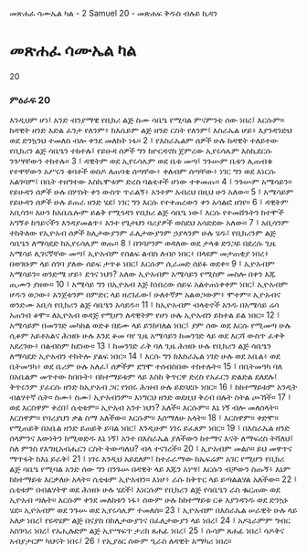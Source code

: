﻿
 መጽሐፈ ሳሙኤል ካል - 2 Samuel 20 - መጽሐፍ ቅዱስ ብሉይ ኪዳን
# መጽሐፈ ሳሙኤል ካል
20
### ምዕራፍ 20
እንዲህም ሆነ፤ አንድ ብንያማዊ የቢክሪ ልጅ ስሙ ሳቤዔ የሚባል ምናምንቴ ሰው ነበረ፤ እርሱም። ከዳዊት ዘንድ እድል ፈንታ የለንም፥ ከእሴይም ልጅ ዘንድ ርስት የለንም፤ እስራኤል ሆይ፥ እያንዳንድህ ወደ ድንኳንህ ተመለስ ብሎ ቀንደ መለከት ነፋ።
2 ፤ የእስራኤልም ሰዎች ሁሉ ከዳዊት ተለይተው የቢክሪን ልጅ ሳቤዔን ተከተሉ፤ የይሁዳ ሰዎች ግን ከዮርዳኖስ ጀምረው ኢየሩሳሌም እስኪደርሱ ንጉሣቸውን ተከተሉ።
3 ፤ ዳዊትም ወደ ኢየሩሳሌም ወደ ቤቱ መጣ፤ ንጉሡም ቤቱን ሊጠብቁ የተዋቸውን አሥሩን ቁባቶች ወስዶ ለጠባቂ ሰጣቸው፥ ቀለብም ሰጣቸው፥ ነገር ግን ወደ እነርሱ አልገባም፤ በቤት ተዘግተው እስኪሞቱም ድረስ ባልቴቶች ሆነው ተቀመጡ።
4 ፤ ንጉሡም አሜሳይን። የይሁዳን ሰዎች ሁሉ በሦስት ቀን ውስጥ ጥራልኝ፥ አንተም አብረህ በዚህ ሁን አለው።
5 ፤ አሜሳይም የይሁዳን ሰዎች ሁሉ ይጠራ ዘንድ ሄደ፤ ነገር ግን እርሱ የተቀጠረውን ቀን አሳልፎ ዘገየ።
6 ፤ ዳዊትም አቢሳን። አሁን ከአቤሴሎም ይልቅ የሚጎዳን የቢክሪ ልጅ ሳቤዔ ነው፤ እርሱ የተመሸጉትን ከተሞች አግኝቶ ከዓይናችን እንዳያመልጥ፥ አንተ የጌታህን ባሪያዎች ወስደህ አሳድደው አለው።
7 ፤ አቢሳንም ተከትለው የኢዮአብ ሰዎች ከሊታውያንም ፈሊታውያንም ኃያላንም ሁሉ ሄዱ፤ የቢክሪንም ልጅ ሳቤዔን ለማሳደድ ከኢየሩሳሌም ወጡ።
8 ፤ በገባዖንም ወዳለው ወደ ታላቁ ድንጋይ በደረሱ ጊዜ አሜሳይ ሊገናኛቸው መጣ፤ ኢዮአብም የሰልፍ ልብስ ለብሶ ነበር፥ በላዩም መታጠቂያ ነበረ፥ በወገቡም ላይ ሰገባ ያለው ሰይፍ ታጥቆ ነበር፤ እርሱም ሲራመድ ሰይፉ ወደቀ።
9 ፤ ኢዮአብም አሜሳይን። ወንድሜ ሆይ፥ ደኅና ነህን? አለው ኢዮአብም አሜሳይን የሚስም መስሎ በቀን እጁ ጢሙን ያዘው።
10 ፤ አሜሳይ ግን በኢዮአብ እጅ ከነበረው ሰይፍ አልተጠነቀቀም ነበር፤ ኢዮአብም ሆዱን ወጋው፥ አንጀቱንም በምድር ላይ ዘረገፈው፤ ሁለተኛም አልወጋውም፥ ሞተም። ኢዮአብና ወንድሙ አቢሳ የቢክሪን ልጅ ሳቤዔን አሳደዱ።
11 ፤ ከኢዮአብም ብላቴኖች አንዱ በአሜሳይ ሬሳ አጠገብ ቆሞ። ለኢዮአብ ወዳጅ የሚሆን ለዳዊትም የሆነ ሁሉ ኢዮአብን ይከተል ይል ነበር።
12 ፤ አሜሳይም በመንገድ መካከል ወድቆ በደሙ ላይ ይንከባለል ነበር፤ ያም ሰው ወደ እርሱ የሚመጣ ሁሉ ሲቆም አይቶአልና ሕዝቡ ሁሉ እንደ ቆመ ባየ ጊዜ አሜሳይን ከመንገድ ላይ ወደ እርሻ ውስጥ ፈቀቅ አደረገው፥ በልብስም ከደነው።
13 ፤ ከመንገድ ራቅ ባለ ጊዜ ሕዝቡ ሁሉ የቢክሪን ልጅ ሳቤዔን ለማሳደድ ኢዮአብን ተከትሎ ያልፍ ነበር።
14 ፤ እርሱ ግን ከእስራኤል ነገድ ሁሉ ወደ አቤል፥ ወደ ቤትመዓካ፥ ወደ ቤሪም ሁሉ አለፈ፤ ሰዎችም ደግሞ ተሰብስበው ተከተሉት።
15 ፤ በቤትመዓካ ባለ በአቤልም መጥተው ከበቡት፥ በከተማይቱም ላይ እስከ ቅጥርዋ ድረስ የአፈርን ድልድል ደለደሉ፤ ቅጥሩንም ያፈርሱ ዘንድ ከኢዮአብ ጋር የነበሩ ሕዝብ ሁሉ ይደባደቡ ነበር።
16 ፤ ከከተማይቱም አንዲት ብልሃተኛ ሴት። ስሙ፥ ስሙ፤ ኢዮአብንም። እነግርህ ዘንድ ወደዚህ ቅረብ በሉት ስትል ጮኸች።
17 ፤ ወደ እርስዋም ቀረበ፤ ሴቲቱም። ኢዮአብ አንተ ነህን? አለች። እርሱም። እኔ ነኝ ብሎ መለሰላት። እርስዋም። የባሪያህን ቃል ስማ አለችው። እርሱም። እሰማለሁ አላት።
18 ፤ እርስዋም። ቀድሞ። የሚጠይቅ በአቤል ዘንድ ይጠይቅ ይባል ነበር፤ እንዲሁም ነገሩ ይፈጸም ነበር።
19 ፤ በእስራኤል ዘንድ ሰላምንና እውነትን ከሚወድዱ እኔ ነኝ፤ አንተ በእስራኤል ያለችውን ከተማና እናት ለማፍረስ ትሻለህ፤ ስለ ምንስ የእግዚአብሔርን ርስት ትውጣለህ? ብላ ተናገረች።
20 ፤ ኢዮአብም መልሶ። ይህ መዋጥና ማጥፋት ከእኔ ይራቅ፤
21 ፤ ነገሩ እንዲህ አይደለም፤ ከተራራማው ከኤፍሬም አገር የሚሆን የቢክሪ ልጅ ሳቤዔ የሚባል አንድ ሰው ግን በንጉሡ በዳዊት ላይ እጁን አነሣ፤ እርሱን ብቻውን ስጡኝ፥ እኔም ከከተማይቱ እርቃለሁ አላት። ሴቲቱም ኢዮአብን። እነሆ፥ ራሱ ከቅጥር ላይ ይጣልልሃል አለችው።
22 ፤ ሴቲቱም በብልሃትዋ ወደ ሕዝቡ ሁሉ ሄደች፤ እነርሱም የቢክሪን ልጅ የሳቤዔን ራስ ቈርጠው ወደ ኢዮአብ ጣሉት። እርሱም ቀንደ መለከቱን ነፋ፥ ሰውም ሁሉ ከከተማይቱ ርቆ እያንዳንዱ ወደ ድንኳኑ ሄደ። ኢዮአብም ወደ ንጉሡ ወደ ኢየሩሳሌም ተመለሰ።
23 ፤ ኢዮአብም በእስራኤል ሠራዊት ሁሉ ላይ አለቃ ነበረ፤ የዩዳሄም ልጅ በናያስ በከሊታውያንና በፈሊታውያን ላይ ነበረ፤
24 ፤ አዶኒራምም ግብር አስገባሪ ነበረ፤ የአሒሉድም ልጅ ኢዮሣፍጥ ታሪክ ጸሐፊ ነበረ፤
25 ፤ ሱሳም ጸሐፊ ነበረ፤ ሳዶቅና አብያታርም ካህናት ነበሩ፤
26 ፤ የኢያዕር ሰውም ዒራስ ለዳዊት አማካሪ ነበረ። 
